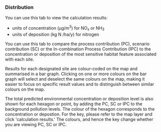 ### Distribution

You can use this tab to view the calculation results:
- units of concentration (μg/m<sup>3</sup>) for NO<sub>x</sub> or NH<sub>3</sub>
- units of deposition (kg N /ha/y) for nitrogen

You can use this tab to compare the process contribution (PC), scenario contribution (SC) or the In-combination Process Contribution (IPC) to the concentration or deposition of the most sensitive habitat feature associated with each site.

Results for each designated site are colour-coded on the map and summarised in a bar graph. Clicking on one or more colours on the bar graph will select and deselect the same colours on the map, making it easier to focus on specific result values and to distinguish between similar colours on the map.

The total predicted environmental concentration or deposition level is also shown for each hexagon or point, by adding the PC, SC or IPC to the background pollution levels. The colour of the hexagon corresponds to the concentration or depostion. For the key, please refer to the map layer and click  'calculation results.' The colours, and hence the key change whether you are viewing PC, SC or IPC. 


<div id='section4c'></div>

